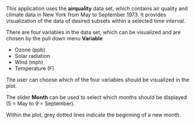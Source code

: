 This application uses the **airquality** data set, which contains air quality and climate data in New York from May to September 1973. It provides visualization of the data of desired subsets within a selected time interval.

There are four variables in the data set, which can be visualized and are chosen by the pull down menu **Variable**
- Ozone (ppb)
- Solar radiation
- Wind (mph)
- Temperature (F)

The user can choose which of the four variables should be visualized in the plot.

The slider **Month** can be used to select which months should be displayed (5 = May to 9 = September).

Within the plot, grey dotted lines indicate the beginning of a new month.
